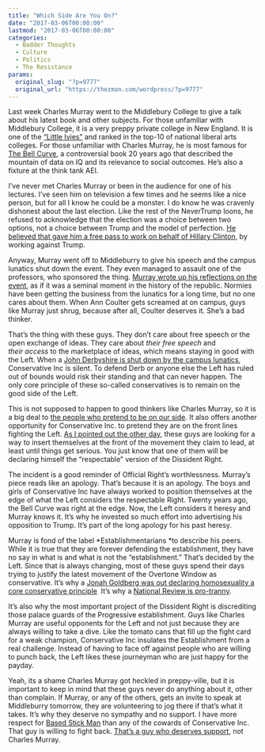 ```yaml
---
title: "Which Side Are You On?"
date: "2017-03-06T00:00:00"
lastmod: "2017-03-06T00:00:00"
categories:
  - Badder Thoughts
  - Culture
  - Politics
  - The Resistance
params:
  original_slug: "?p=9777"
  original_url: "https://thezman.com/wordpress/?p=9777"
---
```


Last week Charles Murray went to the Middlebury College to give a talk
about his latest book and other subjects. For those unfamiliar with
Middlebury College, it is a very preppy private college in New England.
It is one of the <a href="https://en.wikipedia.org/wiki/Little_Ivies"
target="_blank">“Little Ivies”</a> and ranked in the top-10 of national
liberal arts colleges. For those unfamiliar with Charles Murray, he is
most famous for <a
href="https://www.amazon.com/Bell-Curve-Intelligence-Structure-Paperbacks/dp/0684824299"
target="_blank">The Bell Curve</a>, a controversial book 20 years ago
that described the mountain of data on IQ and its relevance to social
outcomes. He’s also a fixture at the think tank AEI.

I’ve never met Charles Murray or been in the audience for one of his
lectures. I’ve seen him on television a few times and he seems like a
nice person, but for all I know he could be a monster. I do know he was
cravenly dishonest about the last election. Like the rest of the
NeverTrump loons, he refused to acknowledge that the election was a
choice between two options, not a choice between Trump and the model of
perfection. <a
href="http://www.nationalreview.com/article/435805/donald-trump-hillary-clinton-why-hillary-is-even-worse-doesnt-cut-it"
target="_blank">He believed that gave him a free pass to work on behalf
of Hillary Clinton</a>, by working against Trump.

Anyway, Murray went off to Middleburry to give his speech and the campus
lunatics shut down the event. They even managed to assault one of the
professors, who sponsored the thing. <a
href="http://www.aei.org/publication/reflections-on-the-revolution-in-middlebury/"
target="_blank">Murray wrote up his reflections on the event</a>, as if
it was a seminal moment in the history of the republic. Normies have
been getting the business from the lunatics for a long time, but no one
cares about them. When Ann Coulter gets screamed at on campus, guys like
Murray just shrug, because after all, Coulter deserves it. She’s a bad
thinker.

That’s the thing with these guys. They don’t care about free speech or
the open exchange of ideas. They care about *their free speech* and
*their access* to the marketplace of ideas, which means staying in good
with the Left. When a <a
href="http://dailycaller.com/2016/02/20/john-derbyshire-gets-banned-from-williams-college-told-his-opinions-are-hate-speech/"
target="_blank">John Derbyshire is shut down by the campus lunatics</a>,
Conservative Inc is silent. To defend Derb or anyone else the Left has
ruled out of bounds would risk their standing and that can never happen.
The only core principle of these so-called conservatives is to remain on
the good side of the Left.

This is not supposed to happen to good thinkers like Charles Murray, so
it is a big deal to <a
href="http://www.nationalreview.com/article/445528/charles-murray-middlebury-college-speech-protests-shouted-down-academic-freedom"
target="_blank">the people who pretend to be on our side</a>. It also
offers another opportunity for Conservative Inc. to pretend they are on
the front lines fighting the Left.
<a href="http://thezman.com/wordpress/?p=9720" target="_blank">As
I pointed out the other day</a>, these guys are looking for a way to
insert themselves at the front of the movement they claim to lead, at
least until things get serious. You just know that one of them will be
declaring himself the “respectable” version of the Dissident Right.

The incident is a good reminder of Official Right’s worthlessness.
Murray’s piece reads like an apology. That’s because it is an apology.
The boys and girls of Conservative Inc have always worked to position
themselves at the edge of what the Left considers the respectable Right.
Twenty years ago, the Bell Curve was right at the edge. Now, the Left
considers it heresy and Murray knows it. It’s why he invested so much
effort into advertising his opposition to Trump. It’s part of the long
apology for his past heresy.

Murray is fond of the label *Establishmentarians *to describe his peers.
While it is true that they are forever defending the establishment, they
have no say in what is and what is not the “establishment.” That’s
decided by the Left. Since that is always changing, most of these guys
spend their days trying to justify the latest movement of the Overtone
Window as conservative. It’s why a
<a href="http://www.amnation.com/vfr/archives/018279.html"
target="_blank">Jonah Goldberg was out declaring homosexuality a core
conservative principle</a>  It’s why a <a
href="http://www.nationalreview.com/article/443153/transgender-bathrooms-conservative-defense-transgender-rights"
target="_blank">National Review is pro-tranny</a>.

It’s also why the most important project of the Dissident Right is
discrediting those palace guards of the Progressive establishment. Guys
like Charles Murray are useful opponents for the Left and not just
because they are always willing to take a dive. Like the tomato cans
that fill up the fight card for a weak champion, Conservative Inc
insulates the Establishment from a real challenge. Instead of having to
face off against people who are willing to punch back, the Left likes
these journeyman who are just happy for the payday.

Yeah, its a shame Charles Murray got heckled in preppy-ville, but it is
important to keep in mind that these guys never do anything about it,
other than complain. If Murray, or any of the others, gets an invite to
speak at Middleburry tomorrow, they are volunteering to jog there if
that’s what it takes. It’s why they deserve no sympathy and no support.
I have more respect for
<a href="https://twitter.com/BasedStickMan" target="_blank">Based Stick
Man</a> than any of the cowards of Conservative Inc. That guy is willing
to fight back. <a
href="https://www.wesearchr.com/bounties/based-stick-man-legal-defense-fund"
target="_blank">That’s a guy who deserves support</a>, not Charles
Murray.
